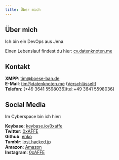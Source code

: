 ```yaml
---
title: Über mich
---
```

## Über mich

Ich bin ein DevOps aus Jena.
 
Einen Lebenslauf findest du hier: [cv.datenknoten.me](https://cv.datenknoten.me/)

## Kontakt

**XMPP**: [tim@boese-ban.de](xmpp:tim@boese-ban.de)  
**E-Mail**: <tim@datenknoten.me> ([Verschlüsselt](https://encrypt.to/tim@datenknoten.me))  
**Telefon**: [+49 3641 5598036](tel:+49 3641 5598036)

## Social Media

Im Cyberspace bin ich hier:
  
**Keybase**: [keybase.io/0xaffe](https://keybase.io/0xaffe)  
**Twitter**: [0xAFFE](https://twitter.com/0xAFFE)  
**Github**: [enko](https://github.com/enko)  
**Tumblr**: [lost.hacked.jp](http://lost.hacked.jp)  
**Amazon**: [Amazon](http://www.amazon.de/registry/wishlist/2ODWLR7VW50OJ)  
**Instagram**: [0xAFFE](http://instagram.com/0xaffe)

